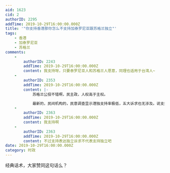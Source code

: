 ```yaml
---
aid: 1623
cid: 2
authorID: 2295
addTime: 2019-10-29T16:00:00.000Z
title: '"你支持香港那你怎么不支持加泰罗尼亚跟苏格兰独立"'
tags:
    - 香港
    - 加泰罗尼亚
    - 苏格兰
comments:
    -
        authorID: 2243
        addTime: 2019-10-29T16:00:00.000Z
        content: 我支持呀，只要泰罗尼亚人和苏格兰人愿意，同理也适用于台湾人~
    -
        authorID: 2353
        addTime: 2019-10-29T16:00:00.000Z
        content: |-
            苏格兰公投不错啊，民主政，人权高于主权。

            最新的，民间机构的，民意调查显示港独支持率极低，五大诉求也无涉及。说支持香港就是支持港独的，是同中共党媒一体的粉红。
    -
        authorID: 2363
        addTime: 2019-10-29T16:00:00.000Z
        content: 我支持啊
    -
        authorID: 2363
        addTime: 2019-10-29T16:00:00.000Z
        content: 不过支持表达独立诉求不代表支持独立吧
date: 2019-10-29T16:00:00.000Z
category: 时政
---
```


经典话术，大家赞同这句话么？
